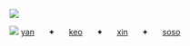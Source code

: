   ![](https://komarev.com/ghpvc/?username=yeorido&label=jellyfish+✦&color=3BAABC)

![](https://files.catbox.moe/l3bbi8.png)
[yan](https://github.com/5th-child) ⠀⠀✦ ⠀⠀[keo](https://github.com/starsour) ⠀⠀✦ ⠀⠀[xin](https://github.com/yeorido) ⠀⠀✦ ⠀⠀[soso](https://github.com/dollclaw)
